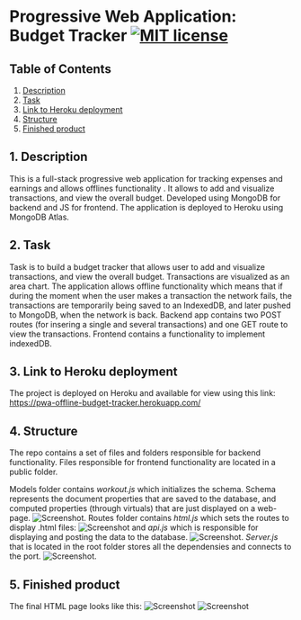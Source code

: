 # Progressive Web Application: Budget Tracker [![MIT license](https://img.shields.io/badge/License-GPLv3-blue.svg)](https://lbesson.mit-license.org/)


## Table of Contents
1. [ Description ](#desc)
2. [ Task ](#task)
3. [ Link to Heroku deployment ](#link)
4. [ Structure ](#structure)
5. [ Finished product ](#final)


## 1. Description<a name="desc"></a>
This is a full-stack progressive web application for tracking expenses and earnings and allows offlines functionality . It allows to add and visualize transactions, and view the overall budget. Developed using MongoDB for backend and JS for frontend. The application is deployed to Heroku using MongoDB Atlas. 

## 2. Task<a name="task"></a>
Task is to build a budget tracker that allows user to add and visualize transactions, and view the overall budget. Transactions are visualized as an area chart. The application allows offline functionality which means that if during the moment when the user makes a transaction the network fails, the transactions are temporarily being saved to an IndexedDB, and later pushed to MongoDB, when the network is back.
Backend  app contains two POST routes (for insering a single and several transactions) and one GET route to view the transactions. Frontend contains a functionality to implement indexedDB.  

## 3. Link to Heroku deployment <a name="link"></a>
The project is deployed on Heroku and available for view using this link:
https://pwa-offline-budget-tracker.herokuapp.com/

## 4. Structure<a name="structure"></a>
The repo contains a set of files and folders responsible for backend functionality. Files responsible for frontend functionality are located in a public folder.

Models folder contains *workout.js* which initializes the schema. Schema represents the document properties that are saved to the database, and computed properties (through virtuals) that are just displayed on a web-page.
![Screenshot](./public/assets/media/model.png).
Routes folder contains *html.js* which sets the routes to display .html files:
![Screenshot](./public/assets/media/htmlroutes.png)
and *api.js* which is responsible for displaying and posting the data to the database. 
![Screenshot](./public/assets/media/apiroutes.png).
*Server.js* that is located in the root folder stores all the dependensies and connects to the port.
![Screenshot](./public/assets/media/server.png).


## 5. Finished product<a name="final"></a>
The final HTML page looks like this:
![Screenshot](./public/assets/media/final1.png)
![Screenshot](./public/assets/media/final2.png)
